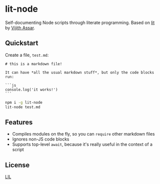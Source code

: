 # lit-node

Self-documenting Node scripts through literate programming. Based on [lit](https://github.com/vijithassar/lit) by [Vijith Assar](https://twitter.com/vijithassar).


## Quickstart

Create a file, `test.md`:

~~~
# this is a markdown file!

It can have *all the usual markdown stuff*, but only the code blocks run:

```js
console.log('it works!')
```
~~~

```bash
npm i -g lit-node
lit-node test.md
```


## Features

* Compiles modules on the fly, so you can `require` other markdown files
* Ignores non-JS code blocks
* Supports top-level `await`, because it's really useful in the context of a script


## License

[LIL](LICENSE)
